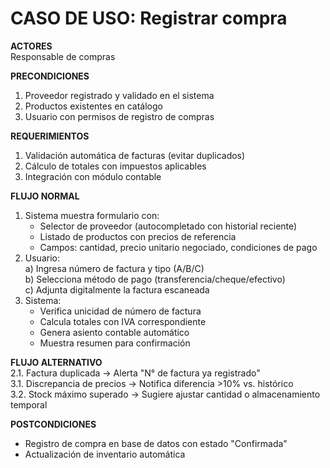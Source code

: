# CASO DE USO: Registrar compra
**ACTORES**  
Responsable de compras

**PRECONDICIONES**  
1. Proveedor registrado y validado en el sistema  
2. Productos existentes en catálogo  
3. Usuario con permisos de registro de compras  

**REQUERIMIENTOS**  
1. Validación automática de facturas (evitar duplicados)  
2. Cálculo de totales con impuestos aplicables  
3. Integración con módulo contable  

**FLUJO NORMAL**  
1. Sistema muestra formulario con:  
   - Selector de proveedor (autocompletado con historial reciente)  
   - Listado de productos con precios de referencia  
   - Campos: cantidad, precio unitario negociado, condiciones de pago  
2. Usuario:  
   a) Ingresa número de factura y tipo (A/B/C)  
   b) Selecciona método de pago (transferencia/cheque/efectivo)  
   c) Adjunta digitalmente la factura escaneada  
3. Sistema:  
   - Verifica unicidad de número de factura  
   - Calcula totales con IVA correspondiente  
   - Genera asiento contable automático  
   - Muestra resumen para confirmación  

**FLUJO ALTERNATIVO**  
2.1. Factura duplicada → Alerta "N° de factura ya registrado"  
3.1. Discrepancia de precios → Notifica diferencia >10% vs. histórico  
3.2. Stock máximo superado → Sugiere ajustar cantidad o almacenamiento temporal  

**POSTCONDICIONES**  
- Registro de compra en base de datos con estado "Confirmada"  
- Actualización de inventario automática  